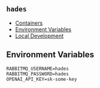 ## `hades`
* [Containers](containers/README.md)
* [Environment Variables](#environment-variables)
* [Local Development](local-development/README.md)

## Environment Variables
```
RABBITMQ_USERNAME=hades
RABBITMQ_PASSWORD=hades
OPENAI_API_KEY=sk-some-key
```
